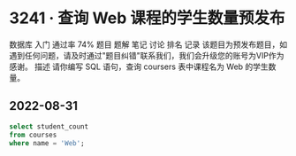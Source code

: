 # 3241 · 查询 Web 课程的学生数量预发布
数据库
入门
通过率
74%
题目
题解
笔记
讨论
排名
记录
该题目为预发布题目，如遇到任何问题，请及时通过"题目纠错"联系我们，我们会升级您的账号为VIP作为感谢。
描述
请你编写 SQL 语句，查询 coursers 表中课程名为 Web 的学生数量。

## 2022-08-31

```sql
select student_count
from courses
where name = 'Web';
```

